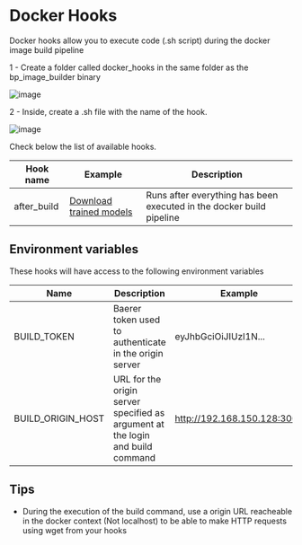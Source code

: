 # Docker Hooks

Docker hooks allow you to execute code (.sh script) during the docker image build pipeline

1 - Create a folder called docker_hooks in the same folder as the bp_image_builder binary

![image](https://user-images.githubusercontent.com/13484138/155405333-813926b2-6be2-48b8-8ae6-611abd7c47fb.png)

2 - Inside, create a .sh file with the name of the hook.

![image](https://user-images.githubusercontent.com/13484138/155405493-e9bae164-f831-4a47-9de0-8e0af0f08792.png)

Check below the list of available hooks.

|Hook name|Example|Description|
|---|---|---|
|after_build|[Download trained models](https://github.com/botpress/solutions/tree/master/custom_tools/bp_image_builder/docker_hooks/examples/Download%20train%20data%20from%20origin)|Runs after everything has been executed in the docker build pipeline|

## Environment variables

These hooks will have access to the following environment variables

|Name|Description|Example|
|---|---|---|
|BUILD_TOKEN|Baerer token used to authenticate in the origin server|eyJhbGciOiJIUzI1N...|
|BUILD_ORIGIN_HOST|URL for the origin server specified as argument at the login and build command |http://192.168.150.128:3000|

## Tips

-  During the execution of the build command, use a origin URL reacheable in the docker context (Not localhost) to be able to make HTTP requests using wget from your hooks
